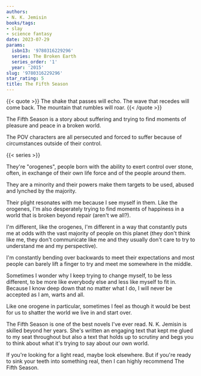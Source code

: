 ```yaml
---
authors:
- N. K. Jemisin
books/tags:
- slay
- science fantasy
date: 2023-07-29
params:
  isbn13: '9780316229296'
  series: The Broken Earth
  series_order: '1'
  year: '2015'
slug: '9780316229296'
star_rating: 5
title: The Fifth Season
---
```


{{< quote >}}
The shake that passes will echo. The wave that recedes will come back. The mountain that rumbles will roar.
{{< /quote >}}

The Fifth Season is a story about suffering and trying to find moments of pleasure and peace in a broken world.

The POV characters are all persecuted and forced to suffer because of circumstances outside of their control.

<!--more-->

{{< series >}}

They're "orogenes", people born with the ability to exert control over stone, often, in exchange of their own life force and of the people around them.

They are a minority and their powers make them targets to be used, abused and lynched by the majority.

Their plight resonates with me because I see myself in them. Like the orogenes, I'm also desperately trying to find moments of happiness in a world that is broken beyond repair (aren't we all?).

I'm different, like the orogenes, I'm different in a way that constantly puts me at odds with the vast majority of people on this planet (they don't think like me, they don't communicate like me and they usually don't care to try to understand me and my perspective).

I'm constantly bending over backwards to meet their expectations and most people can barely lift a finger to try and meet me somewhere in the middle.

Sometimes I wonder why I keep trying to change myself, to be less different, to be more like everybody else and less like myself to fit in. Because I know deep down that no matter what I do, I will never be accepted as I am, warts and all.

Like one orogene in particular, sometimes I feel as though it would be best for us to shatter the world we live in and start over.

The Fifth Season is one of the best novels I've ever read. N. K. Jemisin is skilled beyond her years. She's written an engaging text that kept me glued to my seat throughout but also a text that holds up to scrutiny and begs you to think about what it's trying to say about our own world.

If you're looking for a light read, maybe look elsewhere. But if you're ready to sink your teeth into something real, then I can highly recommend The Fifth Season.